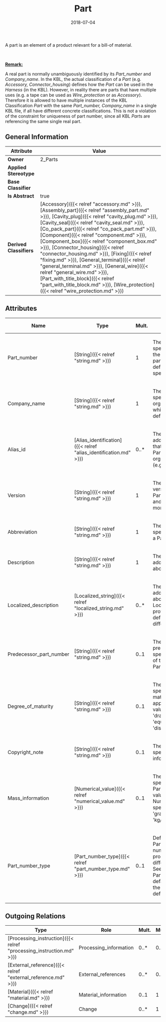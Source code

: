 ﻿---
title: Part
toc: false
type: specs
date: "2018-07-04"
draft: false
specification: KBL
version: 2.5
documentType: "Recommendation"
elementType: Class
classes:
  - Part
menu_name: kbl-2.5
---
<p> A part is an element of a product relevant for a bill-of material.     </p>      <p> &#160;     </p>      <p> <u><b>Remark:</b></u>&#160;     </p>      <p> A real part is normally unambiguously identified by its <i>Part_number</i> and <i>Company_name</i>. In the KBL,&#160;the actual classification of a <i>Part</i> (e.g. <i>Accessory, Connector_housing</i>) defines how the <i>Part</i> can be used in the <i>Harness</i> (in the KBL)<i>. </i>However, in reality there are parts that have multiple uses (e.g. a tape can be used as <i>Wire_protection</i> or as <i>Accessory</i>). Therefore it is allowed to have multiple instances of the KBL Classification&#160;<i>Part </i>with the same <i>Part_number, Company_name</i> in a single KBL&#160;file, if all have different concrete classifications. This is not a violation of the constraint for uniqueness of part number, since all KBL&#160;<i>Part</i>s are referencing the same single real part.      </p>

## General Information

| Attribute               | Value |
|-------------------------|-------|
| **Owner**               | 2_Parts |
| **Applied Stereotype**  |   |
| **Base Classifier**     |   |
| **Is Abstract**         | true |
| **Derived Classifiers** | [Accessory]({{< relref "accessory.md" >}}), [Assembly_part]({{< relref "assembly_part.md" >}}), [Cavity_plug]({{< relref "cavity_plug.md" >}}), [Cavity_seal]({{< relref "cavity_seal.md" >}}), [Co_pack_part]({{< relref "co_pack_part.md" >}}), [Component]({{< relref "component.md" >}}), [Component_box]({{< relref "component_box.md" >}}), [Connector_housing]({{< relref "connector_housing.md" >}}), [Fixing]({{< relref "fixing.md" >}}), [General_terminal]({{< relref "general_terminal.md" >}}), [General_wire]({{< relref "general_wire.md" >}}), [Part_with_title_block]({{< relref "part_with_title_block.md" >}}), [Wire_protection]({{< relref "wire_protection.md" >}}) |

## Attributes
|  Name  |  Type  |  Mult.  |  Description  |  Owning Classifier  |
|--------|--------|---------|---------------|--------------|
|Part_number | [String]({{< relref "string.md" >}}) | 1 | <p> The part_number specifies the identifier of the Part. The format of the part number is user defined (company specific).      </p> | [Part]({{< relref "part.md" >}}) |
|Company_name | [String]({{< relref "string.md" >}}) | 1 | <p>The company_name specifies the name of the organizational context in which the Part_number is defined.</p> | [Part]({{< relref "part.md" >}}) |
|Alias_id | [Alias_identification]({{< relref "alias_identification.md" >}}) | 0..* | <p>The alias_id specifies an additional part_number that is used to identify the Part in another organizational context (e.g. company).</p> | [Part]({{< relref "part.md" >}}) |
|Version | [String]({{< relref "string.md" >}}) | 1 | <p>The version specifies the version identifier of the Part. A version cumulates and consolidates one or more single changes.</p> | [Part]({{< relref "part.md" >}}) |
|Abbreviation | [String]({{< relref "string.md" >}}) | 1 | <p>The abbreviation specifies a short name for a Part.</p> | [Part]({{< relref "part.md" >}}) |
|Description | [String]({{< relref "string.md" >}}) | 1 | <p>The description specifies additional information about the Part.</p> | [Part]({{< relref "part.md" >}}) |
|Localized_description | [Localized_string]({{< relref "localized_string.md" >}}) | 0..* | <p> The description specifies additional information about the object. The Localized_description provides the possibility to define descriptions for different language codes.       </p> | [Part]({{< relref "part.md" >}}) |
|Predecessor_part_number | [String]({{< relref "string.md" >}}) | 0..1 | <p>The predecessor_part_number specifies the part number of the predecessor of the Part.</p> | [Part]({{< relref "part.md" >}}) |
|Degree_of_maturity | [String]({{< relref "string.md" >}}) | 0..1 | <p>The degree_of_maturity specifies the degree of maturity of a Part. Where applicable the following values shall be used:  - 'draft' - 'planning' - 'equipment order' - 'disposition'</p> | [Part]({{< relref "part.md" >}}) |
|Copyright_note | [String]({{< relref "string.md" >}}) | 0..1 | <p>The copyright_note specifies copyright information for a Part.</p> | [Part]({{< relref "part.md" >}}) |
|Mass_information | [Numerical_value]({{< relref "numerical_value.md" >}}) | 0..1 | <p>The mass_information specifies the mass of a Part. Example:  Valid values for the unit of the Numerical_value specifying the mass are 'gram', 'kilogram', or also 'kg/piece', 'gram/meter'</p> | [Part]({{< relref "part.md" >}}) |
|Part_number_type | [Part_number_type]({{< relref "part_number_type.md" >}}) | 0..1 | <p> Defines the type of a Part_number since part numbers are used in the process to identify different characteristics. See the OpenEnumeration Part_number_type. The default value is 'real part' the attribute is not defined.      </p> | [Part]({{< relref "part.md" >}}) |

## Outgoing Relations
|    Type  |   Role   |   Mult.   |   Mult.   |   Description   |
|----------|----------|-----------|-----------|-----------------|
| [Processing_instruction]({{< relref "processing_instruction.md" >}}) | Processing_information | 0..* | 0..1 |  |
| [External_reference]({{< relref "external_reference.md" >}}) | External_references | 0..* | 0..* |  |
| [Material]({{< relref "material.md" >}}) | Material_information | 0..1 | 1 |  |
| [Change]({{< relref "change.md" >}}) | Change | 0..* | 1 |  |
